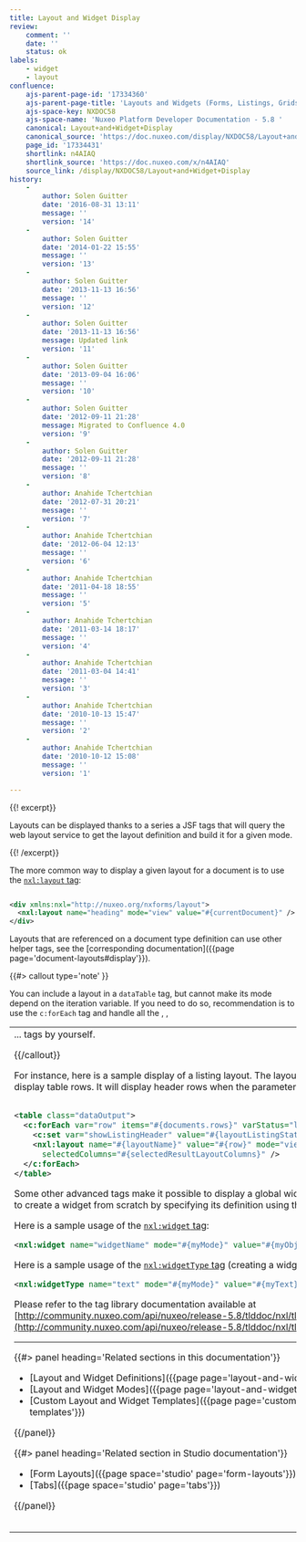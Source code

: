 ```yaml
---
title: Layout and Widget Display
review:
    comment: ''
    date: ''
    status: ok
labels:
    - widget
    - layout
confluence:
    ajs-parent-page-id: '17334360'
    ajs-parent-page-title: 'Layouts and Widgets (Forms, Listings, Grids)'
    ajs-space-key: NXDOC58
    ajs-space-name: 'Nuxeo Platform Developer Documentation - 5.8 '
    canonical: Layout+and+Widget+Display
    canonical_source: 'https://doc.nuxeo.com/display/NXDOC58/Layout+and+Widget+Display'
    page_id: '17334431'
    shortlink: n4AIAQ
    shortlink_source: 'https://doc.nuxeo.com/x/n4AIAQ'
    source_link: /display/NXDOC58/Layout+and+Widget+Display
history:
    - 
        author: Solen Guitter
        date: '2016-08-31 13:11'
        message: ''
        version: '14'
    - 
        author: Solen Guitter
        date: '2014-01-22 15:55'
        message: ''
        version: '13'
    - 
        author: Solen Guitter
        date: '2013-11-13 16:56'
        message: ''
        version: '12'
    - 
        author: Solen Guitter
        date: '2013-11-13 16:56'
        message: Updated link
        version: '11'
    - 
        author: Solen Guitter
        date: '2013-09-04 16:06'
        message: ''
        version: '10'
    - 
        author: Solen Guitter
        date: '2012-09-11 21:28'
        message: Migrated to Confluence 4.0
        version: '9'
    - 
        author: Solen Guitter
        date: '2012-09-11 21:28'
        message: ''
        version: '8'
    - 
        author: Anahide Tchertchian
        date: '2012-07-31 20:21'
        message: ''
        version: '7'
    - 
        author: Anahide Tchertchian
        date: '2012-06-04 12:13'
        message: ''
        version: '6'
    - 
        author: Anahide Tchertchian
        date: '2011-04-18 18:55'
        message: ''
        version: '5'
    - 
        author: Anahide Tchertchian
        date: '2011-03-14 18:17'
        message: ''
        version: '4'
    - 
        author: Anahide Tchertchian
        date: '2011-03-04 14:41'
        message: ''
        version: '3'
    - 
        author: Anahide Tchertchian
        date: '2010-10-13 15:47'
        message: ''
        version: '2'
    - 
        author: Anahide Tchertchian
        date: '2010-10-12 15:08'
        message: ''
        version: '1'

---
```

{{! excerpt}}

Layouts can be displayed thanks to a series a JSF tags that will query the web layout service to get the layout definition and build it for a given mode.

{{! /excerpt}}

The more common way to display a given layout for a document is to use the [`nxl:layout` tag](http://community.nuxeo.com/api/nuxeo/5.8/tlddoc/nxl/layout.html):

```xml

<div xmlns:nxl="http://nuxeo.org/nxforms/layout">
  <nxl:layout name="heading" mode="view" value="#{currentDocument}" />
</div>

```

Layouts that are referenced on a document type definition can use other helper tags, see the [corresponding documentation]({{page page='document-layouts#display'}}).

{{#> callout type='note' }}

You can include a layout in a `dataTable` tag, but cannot make its mode depend on the iteration variable. If you need to do so, recommendation is to use the `c:forEach` tag and handle all the <table>, <tr>, <td>... tags by yourself.

{{/callout}}

For instance, here is a sample display of a listing layout. The layout template is configured to display table rows. It will display header rows when the parameter&nbsp;`showListingHeader` is true.

```xml

<table class="dataOutput">
  <c:forEach var="row" items="#{documents.rows}" varStatus="layoutListingStatus">
    <c:set var="showListingHeader" value="#{layoutListingStatus.index == 0}" />
    <nxl:layout name="#{layoutName}" value="#{row}" mode="view"
      selectedColumns="#{selectedResultLayoutColumns}" />
  </c:forEach>
</table>

```

Some other advanced tags make it possible to display a global widget for instance, or even to create a widget from scratch by specifying its definition using the tag attributes.

Here is a sample usage of the [`nxl:widget` tag](http://community.nuxeo.com/api/nuxeo/5.8/tlddoc/nxl/widget.html):

```xml
<nxl:widget name="widgetName" mode="#{myMode}" value="#{myObject}" required="true" />
```

Here is a sample usage of the [`nxl:widgetType` tag](http://community.nuxeo.com/api/nuxeo/5.8/tlddoc/nxl/widgetType.html) (creating a widget definition on the fly):

```xml
<nxl:widgetType name="text" mode="#{myMode}" value="#{myText}" required="true" />
```

Please refer to the tag library documentation available at [http://community.nuxeo.com/api/nuxeo/release-5.8/tlddoc/nxl/tld-summary.html](http://community.nuxeo.com/api/nuxeo/release-5.8/tlddoc/nxl/tld-summary.html).

* * *

<div class="row" data-equalizer data-equalize-on="medium"><div class="column medium-6">{{#> panel heading='Related sections in this documentation'}}

*   [Layout and Widget Definitions]({{page page='layout-and-widget-definitions'}})
*   [Layout and Widget Modes]({{page page='layout-and-widget-modes'}})
*   [Custom Layout and Widget Templates]({{page page='custom-layout-and-widget-templates'}})

{{/panel}}</div><div class="column medium-6">{{#> panel heading='Related section in Studio documentation'}}

*   [Form Layouts]({{page space='studio' page='form-layouts'}})
*   [Tabs]({{page space='studio' page='tabs'}})

{{/panel}}</div></div>